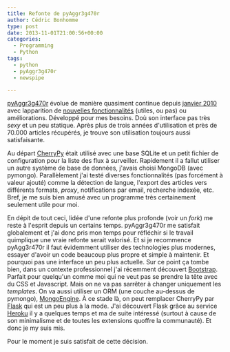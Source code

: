 ```yaml
---
title: Refonte de pyAggr3g470r
author: Cédric Bonhomme
type: post
date: 2013-11-01T21:00:56+00:00
categories:
  - Programming
  - Python
tags:
  - python
  - pyAggr3g470r
  - newspipe

---
```

[pyAggr3g470r][1] évolue de manière quasiment continue depuis [janvier 2010][2]
avec lapparition de [nouvelles fonctionnalités][3] (utiles, ou pas) ou
améliorations. Développé pour mes besoins. Doù son interface pas très _sexy_ et
un peu statique. Après plus de trois années d'utilisation et près de 70.000
articles récupérés, je trouve son utilisation toujours aussi satisfaisante.

Au départ [CherryPy][4] était utilisé avec une base SQLite et un petit fichier
de configuration pour la liste des flux à surveiller. Rapidement il a fallut
utiliser un autre système de base de données, j'avais choisi MongoDB
(avec pymongo). Parallèlement j'ai testé diverses fonctionnalités (pas forcément
à valeur ajouté) comme la détection de langue, l'export des articles vers
différents formats, _proxy_, notifications par email, recherche indexée, etc.
Bref, je me suis bien amusé avec un programme très certainement seulement utile
pour moi.

En dépit de tout ceci, lidée d'une refonte plus profonde (voir un _fork_) me
reste à l'esprit depuis un certains temps. pyAggr3g470r me satisfait globalement
et j'ai donc pris mon temps pour réfléchir si le travail quimplique une vraie
refonte serait valorisé. Et si je recommence pyAgg3r470r il faut évidemment
utiliser des technologies plus modernes, essayer d'avoir un code beaucoup plus
propre et simple à maintenir. Et pourquoi pas une interface un peu plus actuelle.
Sur ce point ça tombe bien, dans un contexte professionnel j'ai récemment
découvert [Bootstrap][5]. Parfait pour quelqu'un comme moi qui ne veut pas se
prendre la tête avec du CSS et Javascript. Mais on ne va pas sarrêter à changer
uniquement les _templates_. On va aussi utiliser un ORM (une couche au-dessus de
pymongo), [MongoEngine][6]. À ce stade là, on peut remplacer CherryPy par
[Flask][7] qui est un peu plus à la mode. J'ai découvert Flask grâce au service
[Heroku][8] il y a quelques temps et ma de suite intéressé (surtout à cause de
son minimalisme et de toutes les extensions quoffre la communauté). Et donc je
my suis mis.

Pour le moment je suis satisfait de cette décision.

 [1]: https://git.sr.ht/~cedric/pyAggr3g470r
 [2]: https://www.ohloh.net/p/pyAggr3g470r/commits/summary
 [3]: http://freecode.com/projects/pyaggr3g470r/releases
 [4]: https://github.com/cherrypy/cherrypy
 [5]: http://getbootstrap.com
 [6]: http://mongoengine.org
 [7]: http://flask.pocoo.org
 [8]: https://www.heroku.com
